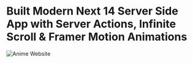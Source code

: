 # Built Modern Next 14 Server Side App with Server Actions, Infinite Scroll & Framer Motion Animations

![Anime Website](https://i.gyazo.com/b05430c7844635b3d36d2d0c7f6c7e76.png)

